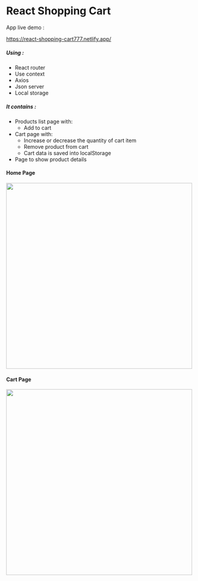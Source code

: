 # React Shopping Cart

App live demo :

https://react-shopping-cart777.netlify.app/


##### Using :
- React router
- Use context
- Axios
- Json server
- Local storage


##### It contains :
- Products list page with:
  - Add to cart
- Cart page with:
    - Increase or decrease the quantity of cart item
    - Remove product from cart
    - Cart data is saved into localStorage
- Page to show product details


#### Home Page
<div>
  <img src="https://github.com/sohaali710/react-shoping-cart/blob/master/react-shopping-cart1.png" width="500">
</div>

#### Cart Page
<div>
  <img src="https://github.com/sohaali710/react-shoping-cart/blob/master/react-shopping-cart2.png" width="500">
</div>
